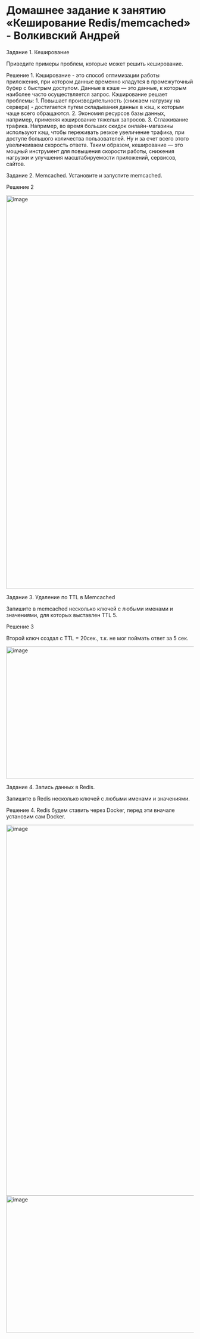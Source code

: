 # Домашнее задание к занятию «Кеширование Redis/memcached» - Волкивский Андрей

Задание 1. Кеширование

Приведите примеры проблем, которые может решить кеширование.

Решение 1. Кэширование - это способ оптимизации работы приложения, при котором данные временно кладутся в промежуточный буфер с быстрым доступом. Данные в кэше — это данные, к которым наиболее часто
осуществляется запрос. Кэширование решает проблемы: 1. Повышает производительность (снижаем нагрузку на сервера) - достигается путем складывания данных в кэш, к которым чаще всего обращаются. 2. Экономия ресурсов базы данных, например, применяя кэширование тяжелых запросов. 3. Сглаживание трафика. Например, во время больших скидок онлайн-магазины используют кэш, чтобы переживать резкое увеличение трафика, при доступе большого количества пользователей. Ну и за счет всего этого увеличеиваем скорость ответа. Таким образом, кеширование — это мощный инструмент для повышения скорости работы, снижения нагрузки и улучшения масштабируемости приложений, сервисов, сайтов.


Задание 2. Memcached. Установите и запустите memcached.

Решение 2

<img width="1310" height="1057" alt="image" src="https://github.com/user-attachments/assets/ed4f60a2-72e3-4bd8-b2de-067a4c9cb818" />


Задание 3. Удаление по TTL в Memcached

Запишите в memcached несколько ключей с любыми именами и значениями, для которых выставлен TTL 5.

Решение 3 

Второй ключ создал с TTL = 20сек., т.к. не мог поймать ответ за 5 сек.

<img width="842" height="355" alt="image" src="https://github.com/user-attachments/assets/b0327a7a-b24d-46ab-b691-a4e0d9371fd0" />


Задание 4. Запись данных в Redis. 

Запишите в Redis несколько ключей с любыми именами и значениями.

Решение 4. Redis будем ставить через Docker, перед эти вначале установим сам Docker.

<img width="1491" height="996" alt="image" src="https://github.com/user-attachments/assets/1e2c3ef3-faae-465f-a71c-e75732a5797e" />


<img width="894" height="368" alt="image" src="https://github.com/user-attachments/assets/b79a3c4a-2115-4d9a-a053-6d721427b91d" />




